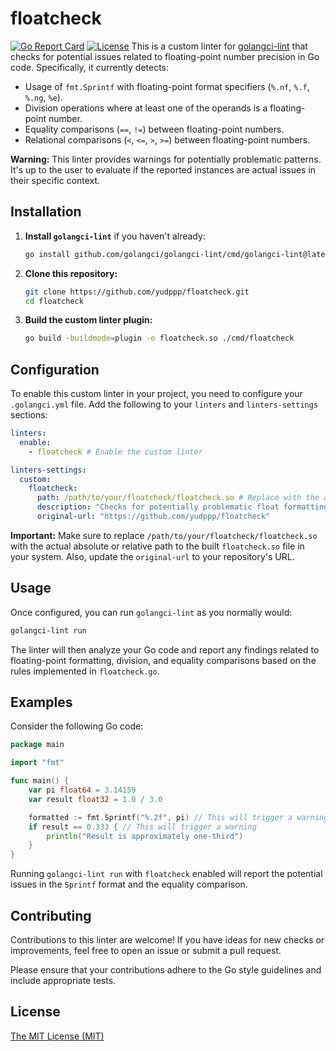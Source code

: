 # floatcheck

[![Go Report Card](https://goreportcard.com/badge/github.com/yudppp/floatcheck)](https://goreportcard.com/report/github.com/yudppp/floatcheck)
[![License](https://img.shields.io/badge/License-MIT-yellow.svg)](https://opensource.org/licenses/MIT)
This is a custom linter for [golangci-lint](https://golangci-lint.run/) that checks for potential issues related to floating-point number precision in Go code. Specifically, it currently detects:

- Usage of `fmt.Sprintf` with floating-point format specifiers (`%.nf`, `%.f`, `%.ng`, `%e`).
- Division operations where at least one of the operands is a floating-point number.
- Equality comparisons (`==`, `!=`) between floating-point numbers.
- Relational comparisons (`<`, `<=`, `>`, `>=`) between floating-point numbers.

**Warning:** This linter provides warnings for potentially problematic patterns. It's up to the user to evaluate if the reported instances are actual issues in their specific context.

## Installation

1.  **Install `golangci-lint`** if you haven't already:
    ```bash
    go install github.com/golangci/golangci-lint/cmd/golangci-lint@latest
    ```

2.  **Clone this repository:**
    ```bash
    git clone https://github.com/yudppp/floatcheck.git
    cd floatcheck
    ```

3.  **Build the custom linter plugin:**
    ```bash
    go build -buildmode=plugin -o floatcheck.so ./cmd/floatcheck
    ```

## Configuration

To enable this custom linter in your project, you need to configure your `.golangci.yml` file. Add the following to your `linters` and `linters-settings` sections:

```yaml
linters:
  enable:
    - floatcheck # Enable the custom linter

linters-settings:
  custom:
    floatcheck:
      path: /path/to/your/floatcheck/floatcheck.so # Replace with the actual path to floatcheck.so
      description: "Checks for potentially problematic float formatting and operations"
      original-url: "https://github.com/yudppp/floatcheck" 
````

**Important:** Make sure to replace `/path/to/your/floatcheck/floatcheck.so` with the actual absolute or relative path to the built `floatcheck.so` file in your system. Also, update the `original-url` to your repository's URL.

## Usage

Once configured, you can run `golangci-lint` as you normally would:

```bash
golangci-lint run
```

The linter will then analyze your Go code and report any findings related to floating-point formatting, division, and equality comparisons based on the rules implemented in `floatcheck.go`.

## Examples

Consider the following Go code:

```go
package main

import "fmt"

func main() {
	var pi float64 = 3.14159
	var result float32 = 1.0 / 3.0

	formatted := fmt.Sprintf("%.2f", pi) // This will trigger a warning
	if result == 0.333 { // This will trigger a warning
		println("Result is approximately one-third")
	}
}
```

Running `golangci-lint run` with `floatcheck` enabled will report the potential issues in the `Sprintf` format and the equality comparison.

## Contributing

Contributions to this linter are welcome\! If you have ideas for new checks or improvements, feel free to open an issue or submit a pull request.

Please ensure that your contributions adhere to the Go style guidelines and include appropriate tests.

## License

[The MIT License (MIT)](https://github.com/yudppp/pprof-mcp-agent/blob/main/LICENSE)

